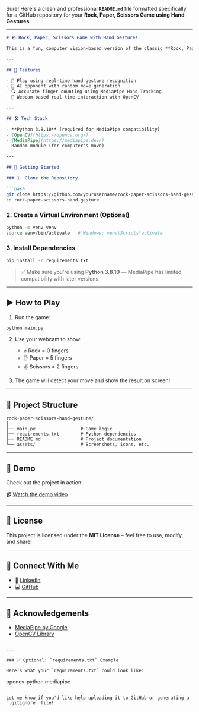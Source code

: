 Sure! Here's a clean and professional **`README.md`** file formatted specifically for a GitHub repository for your **Rock, Paper, Scissors Game using Hand Gestures**:

---

````markdown
# 🪨 Rock, Paper, Scissors Game with Hand Gestures

This is a fun, computer vision-based version of the classic **Rock, Paper, Scissors** game where you play against the computer using **hand gestures**. Built using **Python 3.8.10**, **OpenCV**, and **MediaPipe**.

---

## 📌 Features

- 👋 Play using real-time hand gesture recognition
- 🧠 AI opponent with random move generation
- 🔍 Accurate finger counting using MediaPipe Hand Tracking
- 🎥 Webcam-based real-time interaction with OpenCV

---

## 🛠 Tech Stack

- **Python 3.8.10** (required for MediaPipe compatibility)
- [OpenCV](https://opencv.org/)
- [MediaPipe](https://mediapipe.dev/)
- Random module (for computer's move)

---

## 🚀 Getting Started

### 1. Clone the Repository

```bash
git clone https://github.com/yourusername/rock-paper-scissors-hand-gesture.git
cd rock-paper-scissors-hand-gesture
````

### 2. Create a Virtual Environment (Optional)

```bash
python -m venv venv
source venv/bin/activate   # Windows: venv\Scripts\activate
```

### 3. Install Dependencies

```bash
pip install -r requirements.txt
```

> ✅ Make sure you're using **Python 3.8.10** — MediaPipe has limited compatibility with later versions.

---

## ▶️ How to Play

1. Run the game:

```bash
python main.py
```

2. Use your webcam to show:

   * ✊ Rock = 0 fingers
   * ✋ Paper = 5 fingers
   * ✌️ Scissors = 2 fingers

3. The game will detect your move and show the result on screen!

---

## 📁 Project Structure

```
rock-paper-scissors-hand-gesture/
│
├── main.py                 # Game logic
├── requirements.txt        # Python dependencies
├── README.md               # Project documentation
└── assets/                 # Screenshots, icons, etc.
```

---

## 🎥 Demo

Check out the project in action:

📹 [Watch the demo video](https://www.linkedin.com/in/your-profile-or-video-link)

---

## 📜 License

This project is licensed under the **MIT License** – feel free to use, modify, and share!

---

## 🤝 Connect With Me

* 💼 [LinkedIn](https://www.linkedin.com/in/your-profile)
* 💻 [GitHub](https://github.com/yourusername)

---

## 🙏 Acknowledgements

* [MediaPipe by Google](https://mediapipe.dev/)
* [OpenCV Library](https://opencv.org/)

```

---

### ✅ Optional: `requirements.txt` Example

Here’s what your `requirements.txt` could look like:

```

opencv-python
mediapipe

```

Let me know if you'd like help uploading it to GitHub or generating a `.gitignore` file!
```
